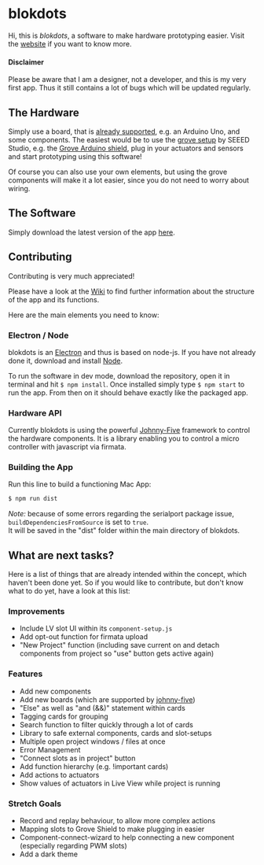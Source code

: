 # blokdots
Hi, this is *blokdots*, a software to make hardware prototyping easier. Visit the [website](http://blokdots.com) if you want to 
know more.

#### Disclaimer

Please be aware that I am a designer, not a developer, and this is my very first app. Thus it still contains a lot of bugs which will be updated regularly.
  
## The Hardware
  
Simply use a board, that is [already supported](https://github.com/olivierbrcknr/blokdots-app/wiki#supported-boards), e.g. an Arduino Uno, and some components. The easiest would be to use the [grove setup](https://www.seeedstudio.com/category/Grove-c-1003.html?p=0) by SEEED Studio, e.g. the [Grove Arduino shield](https://www.exp-tech.de/module/seeed-grove-system/4778/seeed-studio-grove-base-shield-v2), plug in your actuators and sensors and start prototyping using this software!  
  
Of course you can also use your own elements, but using the grove components will make it a lot easier, since you do not need to worry about wiring.

## The Software

Simply download the latest version of the app [here](releases/latest).

## Contributing

Contributing is very much appreciated!  

Please have a look at the [Wiki](https://github.com/olivierbrcknr/blokdots-app/wiki) to find further information about the structure of the app and its functions. 

Here are the main elements you need to know:

### Electron / Node

blokdots is an [Electron](https://electronjs.org/) and thus is based on node-js. If you have not already done it, download and install [Node](https://nodejs.org/).  
  
To run the software in dev mode, download the repository, open it in terminal and hit ```$ npm install```. Once installed simply type ```$ npm start``` to run the app. From then on it should behave exactly like the packaged app.  

### Hardware API

Currently blokdots is using the powerful [Johnny-Five](http://johnny-five.io) framework to control the hardware components. It is a library enabling you to control a micro controller with javascript via firmata. 

### Building the App

Run this line to build a functioning Mac App:  
```sh  
$ npm run dist  
```

*Note:* because of some errors regarding the serialport package issue, ```buildDependenciesFromSource``` is set to ```true```.  
It will be saved in the "dist" folder within the main directory of blokdots.

## What are next tasks?

Here is a list of things that are already intended within the concept, which haven't been done yet. So if you would like to contribute, but don't know what to do yet, have a look at this list:

### Improvements
- Include LV slot UI within its ```component-setup.js```
- Add opt-out function for firmata upload
- "New Project" function (including save current on and detach components from project so "use" button gets active again)

### Features
- Add new components
- Add new boards (which are supported by [johnny-five](http://johnny-five.io/platform-support/))
- "Else" as well as "and (&&)" statement within cards
- Tagging cards for grouping
- Search function to filter quickly through a lot of cards
- Library to safe external components, cards and slot-setups
- Multiple open project windows / files at once
- Error Management
- "Connect slots as in project" button
- Add function hierarchy (e.g. !important cards)
- Add actions to actuators
- Show values of actuators in Live View while project is running

### Stretch Goals
- Record and replay behaviour, to allow more complex actions
- Mapping slots to Grove Shield to make plugging in easier
- Component-connect-wizard to help connecting a new component (especially regarding PWM slots)
- Add a dark theme


